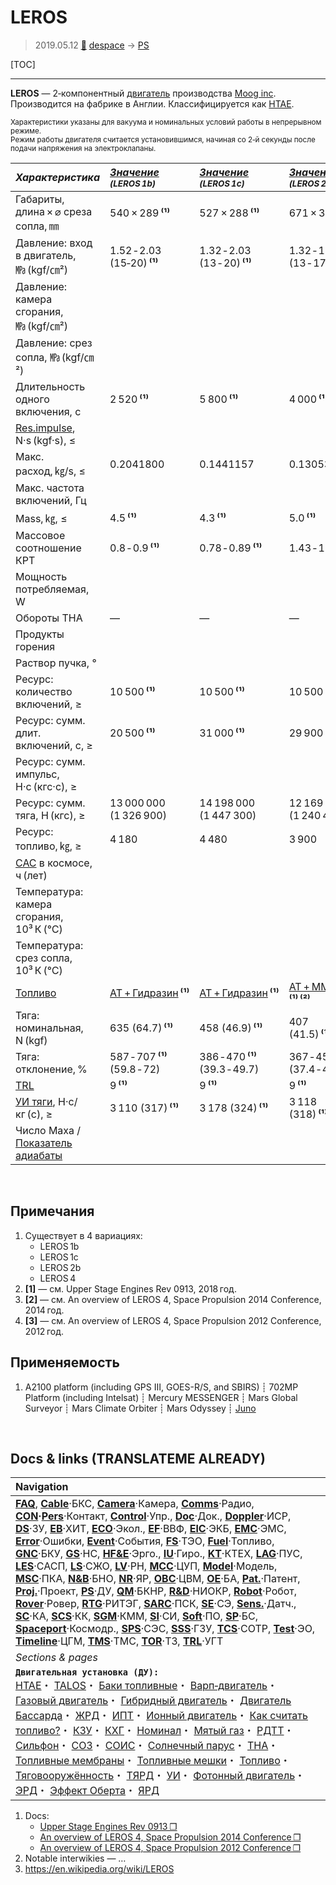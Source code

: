 # LEROS
> 2019.05.12 [🚀](../index/index.md) [despace](index.md) → [PS](ps.md)

[TOC]

---

**LEROS** — 2‑компонентный [двигатель](ps.md) производства [Moog inc](zz_moog_inc.md). Производится на фабрике в Англии. Классифицируется как [HTAE](htae.md).

<small>

Характеристики указаны для вакуума и номинальных условий работы в непрерывном режиме.  
Режим работы двигателя считается установившимся, начиная со 2‑й секунды после подачи напряжения на электроклапаны.

|*Характеристика*|*[Значение](si.md) <small>(LEROS 1b)</small>*|*[Значение](si.md) <small>(LEROS 1c)</small>*|*[Значение](si.md) <small>(LEROS 2b)</small>*|*[Значение](si.md) <small>(LEROS 4)</small>*|
|:--|:--|:--|:--|:--|
|Габариты, длина × ⌀ среза сопла, ㎜|540 × 289 **⁽¹⁾**|527 × 288 **⁽¹⁾**|671 × 334 **⁽¹⁾**|1 106 × 500 **⁽³⁾**|
|Давление: вход в двигатель, ㎫ (kgf/㎝²)|1.52 ‑ 2.03<br> (15‑20) **⁽¹⁾**|1.32 ‑ 2.03<br> (13 ‑ 20) **⁽¹⁾**|1.32 ‑ 1.73<br> (13 ‑ 17) **⁽¹⁾**|1.54<br> (15) **⁽²⁾**|
|Давление: камера сгорания, ㎫ (kgf/㎝²)| | | | |
|Давление: срез сопла, ㎫ (kgf/㎝²)| | | | |
|Длительность одного включения, с|2 520 **⁽¹⁾**|5 800 **⁽¹⁾**|4 000 **⁽¹⁾**| |
|[Res.impulse](ing.md), N·s (kgf·s), ≤| | | | |
|Макс. расход, ㎏/s, ≤|0.2041800|0.1441157|0.1305323|0.3527902|
|Макс. частота включений, Гц| | | |17 ‑ 34 **⁽³⁾**|
|Mass, ㎏, ≤|4.5 **⁽¹⁾**|4.3 **⁽¹⁾**|5.0 **⁽¹⁾**|6.5 **⁽³⁾**|
|Массовое соотношение КРТ|0.8 ‑ 0.9 **⁽¹⁾**|0.78 ‑ 0.89 **⁽¹⁾**|1.43 ‑ 1.81 **⁽¹⁾**|1.5 ‑ 1.8 **⁽²⁾**|
|Мощность потребляемая, W| | | | |
|Обороты ТНА|—|—|—|—|
|Продукты горения| | | | |
|Раствор пучка, °| | | | |
|Ресурс: количество включений, ≥|10 500 **⁽¹⁾**|10 500 **⁽¹⁾**|10 500 **⁽¹⁾**| |
|Ресурс: сумм. длит. включений, c, ≥|20 500 **⁽¹⁾**|31 000 **⁽¹⁾**|29 900 **⁽¹⁾**| |
|Ресурс: сумм. импульс, Н·с (кгс·с), ≥| |
|Ресурс: сумм. тяга, Н (кгс), ≥|13 000 000 (1 326 900)|14 198 000 (1 447 300)|12 169 000 (1 240 450)| |
|Ресурс: топливо, ㎏, ≥|4 180|4 480|3 900| |
|[САС](lifetime.md) в космосе, ч (лет)| | | | |
|Температура: камера сгорания, 10³ К (℃)| | | | |
|Температура: срез сопла, 10³ К (℃)| | | | |
|[Топливо](fuel.md)|[АТ + Гидразин](at_plus.md) **⁽¹⁾**|[АТ + Гидразин](at_plus.md) **⁽¹⁾**|[АТ + ММГ](at_plus.md) **⁽¹⁾ ⁽²⁾**|[АТ + ММГ](at_plus.md) **⁽¹⁾ ⁽²⁾**|
|Тяга: номинальная, N (kgf)|635 (64.7) **⁽¹⁾**|458 (46.9) **⁽¹⁾**|407 (41.5) **⁽¹⁾**|1 100 (102) **⁽¹⁾**|
|Тяга: отклонение, %|587 ‑ 707 **⁽¹⁾**<br> (59.8 ‑ 72)|386 ‑ 470 **⁽¹⁾**<br> (39.3 ‑ 49.7)|367 ‑ 456 **⁽¹⁾**<br> (37.4 ‑ 46.4)|900 ‑ 1 300 **⁽¹⁾**<br> (91.7 ‑ 132.5)|
|[TRL](trl.md)|9 **⁽¹⁾**|9 **⁽¹⁾**|9 **⁽¹⁾**|4 **⁽²⁾**|
|[УИ тяги](isp.md), Н·с/кг (с), ≥|3 110 (317) **⁽¹⁾**|3 178 (324) **⁽¹⁾**|3 118 (318) **⁽¹⁾**|3 118 (323) **⁽²⁾**|
|Число Маха / [Показатель адиабаты](heat_cr.md)| | | | |

</small>



<p style="page-break-after:always"> </p>

## Примечания
   1. Существует в 4 вариациях:
      - LEROS 1b
      - LEROS 1c
      - LEROS 2b
      - LEROS 4
   1. **[1]** — см. Upper Stage Engines Rev 0913, 2018 год.
   1. **[2]** — см. An overview of LEROS 4, Space Propulsion 2014 Conference, 2014 год.
   1. **[3]** — см. An overview of LEROS 4, Space Propulsion 2012 Conference, 2012 год.



## Применяемость
   1. A2100 platform (including GPS Ⅲ, GOES-R/S, and SBIRS) ┊ 702MP Platform (including Intelsat) ┊ Mercury MESSENGER ┊ Mars Global Surveyor ┊ Mars Climate Orbiter ┊ Mars Odyssey ┊ [Juno](juno.md)



<p style="page-break-after:always"> </p>

## Docs & links (TRANSLATEME ALREADY)
|Navigation|
|:--|
|**[FAQ](faq.md)**, **[Cable](cable.md)**·БКС, **[Camera](cam.md)**·Камера, **[Comms](comms.md)**·Радио, **[CON](contact.md)·[Pers](person.md)**·Контакт, **[Control](control.md)**·Упр., **[Doc](doc.md)**·Док., **[Doppler](doppler.md)**·ИСР, **[DS](ds.md)**·ЗУ, **[EB](eb.md)**·ХИТ, **[ECO](ecology.md)**·Экол., **[EF](ef.md)**·ВВФ, **[ElC](elc.md)**·ЭКБ, **[EMC](emc.md)**·ЭМС, **[Error](error.md)**·Ошибки, **[Event](event.md)**·События, **[FS](fs.md)**·ТЭО, **[Fuel](fuel.md)**·Топливо, **[GNC](gnc.md)**·БКУ, **[GS](scs.md)**·НС, **[HF&E](hfe.md)**·Эрго., **[IU](iu.md)**·Гиро., **[KT](kt.md)**·КТЕХ, **[LAG](lag.md)**·ПУC, **[LES](les.md)**·САСП, **[LS](ls.md)**·СЖО, **[LV](lv.md)**·РН, **[MCC](mcc.md)**·ЦУП, **[Model](model.md)**·Модель, **[MSC](sc.md)**·ПКА, **[N&B](nnb.md)**·БНО, **[NR](nr.md)**·ЯР, **[OBC](obc.md)**·ЦВМ, **[OE](oe.md)**·БА, **[Pat.](патент.md)**·Патент, **[Proj.](project.md)**·Проект, **[PS](ps.md)**·ДУ, **[QM](qm.md)**·БКНР, **[R&D](rnd.md)**·НИОКР, **[Robot](robotics.md)**·Робот, **[Rover](rover.md)**·Ровер, **[RTG](rtg.md)**·РИТЭГ, **[SARC](sarc.md)**·ПСК, **[SE](se.md)**·СЭ, **[Sens.](sensor.md)**·Датч., **[SC](sc.md)**·КА, **[SCS](scs.md)**·КК, **[SGM](sgm.md)**·КММ, **[SI](si.md)**·СИ, **[Soft](soft.md)**·ПО, **[SP](sp.md)**·БС, **[Spaceport](spaceport.md)**·Космодр., **[SPS](sps.md)**·СЭС, **[SSS](sss.md)**·ГЗУ, **[TCS](tcs.md)**·СОТР, **[Test](test.md)**·ЭО, **[Timeline](timeline.md)**·ЦГМ, **[TMS](tms.md)**·ТМС, **[TOR](tor.md)**·ТЗ, **[TRL](trl.md)**·УГТ|
|*Sections & pages*|
|**`Двигательная установка (ДУ):`**<br> [HTAE](htae.md)・ [TALOS](talos.md)・ [Баки топливные](fuel_tank.md)・ [Варп‑двигатель](warp_drive.md)・ [Газовый двигатель](cgt.md)・ [Гибридный двигатель](гбрд.md)・ [Двигатель Бассарда](bussard_ramjet.md)・ [ЖРД](lpr.md)・ [ИПТ](ing.md)・ [Ионный двигатель](иод.md)・ [Как считать топливо?](si.md)・ [КЗУ](cinu.md)・ [КХГ](cgs.md)・ [Номинал](nominal.md)・ [Мятый газ](exhsteam.md)・ [РДТТ](spr.md)・ [Сильфон](сильфон.md)・ [СОЗ](соз.md)・ [СОИС](соис.md)・ [Солнечный парус](солнечный_парус.md)・ [ТНА](turbopump.md)・ [Топливные мембраны](топливные_мембраны.md)・ [Топливные мешки](топливные_мешки.md)・ [Топливо](fuel.md)・ [Тяговооружённость](ttwr.md)・ [ТЯРД](тярд.md)・ [УИ](isp.md)・ [Фотонный двигатель](фотонный_двигатель.md)・ [ЭРД](epsp.md)・ [Эффект Оберта](oberth_eff.md)・ [ЯРД](ntr.md)|

   1. Docs:
      - [Upper Stage Engines Rev 0913 ❐](f/ps/leros_upper_stage_engines_rev_0913.djvu)
      - [An overview of LEROS 4, Space Propulsion 2014 Conference ❐](f/ps/leros_sp2014_2969298.djvu)
      - [An overview of LEROS 4, Space Propulsion 2012 Conference ❐](f/ps/leros_sp2012_2394092_witherrata.djvu)
   1. Notable interwikies — …
   1. <https://en.wikipedia.org/wiki/LEROS>

